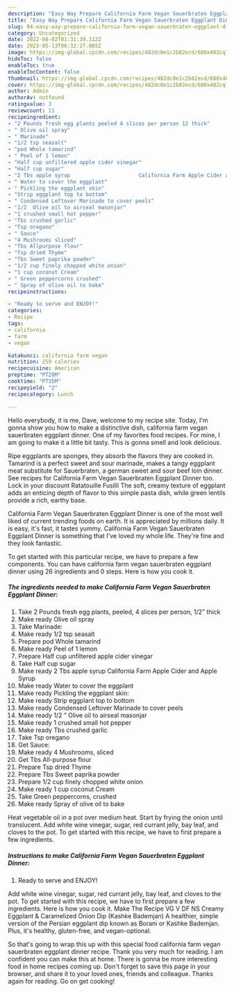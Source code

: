 ```yaml
---
description: "Easy Way Prepare California Farm Vegan Sauerbraten Eggplant Dinner yang Delicious}"
title: "Easy Way Prepare California Farm Vegan Sauerbraten Eggplant Dinner yang Delicious}"
slug: 94-easy-way-prepare-california-farm-vegan-sauerbraten-eggplant-dinner-yang-delicious
category: Uncategorized
date: 2022-08-02T01:31:39.112Z
date: 2023-05-13T06:32:27.085Z
image: https://img-global.cpcdn.com/recipes/482dc0e1c2b82ecd/680x482cq70/california-farm-vegan-sauerbraten-eggplant-dinner-recipe-main-photo.jpg
hideToc: false
enableToc: true
enableTocContent: false
thumbnail: https://img-global.cpcdn.com/recipes/482dc0e1c2b82ecd/680x482cq70/california-farm-vegan-sauerbraten-eggplant-dinner-recipe-main-photo.jpg
cover: https://img-global.cpcdn.com/recipes/482dc0e1c2b82ecd/680x482cq70/california-farm-vegan-sauerbraten-eggplant-dinner-recipe-main-photo.jpg
author: Admin
authorAv: notfound
ratingvalue: 3
reviewcount: 11
recipeingredient:
- "2 Pounds fresh egg plants peeled 4 slices per person 12 thick"
- " Olive oil spray"
- " Marinade"
- "1/2 tsp seasalt"
- "pod Whole tamarind"
- " Peel of 1 lemon"
- "Half cup unfiltered apple cider vinegar"
- "Half cup sugar"
- "2 Tbs apple syrup                      California Farm Apple Cider and Apple Syrup"
- " Water to cover the eggplant"
- " Pickling the eggplant skin"
- "Strip eggplant top to bottom"
- " Condensed Leftover Marinade to cover peels"
- "1/2  Olive oil to airseal masonjar"
- "1 crushed small hot pepper"
- "Tbs crushed garlic"
- "Tsp oregano"
- " Sauce"
- "4 Mushrooms sliced"
- "Tbs Allpurpose flour"
- "Tsp dried Thyme"
- "Tbs Sweet paprika powder"
- "1/2 cup finely chopped white onion"
- "1 cup coconut Cream"
- " Green peppercorns crushed"
- " Spray of olive oil to bake"
recipeinstructions:

- "Ready to serve and ENJOY!"
categories:
- Recipe
tags:
- california
- farm
- vegan

katakunci: california farm vegan 
nutrition: 259 calories
recipecuisine: American
preptime: "PT28M"
cooktime: "PT35M"
recipeyield: "2"
recipecategory: Lunch

---
```



Hello everybody, it is me, Dave, welcome to my recipe site. Today, I'm gonna show you how to make a distinctive dish, california farm vegan sauerbraten eggplant dinner. One of my favorites food recipes. For mine, I am going to make it a little bit tasty. This is gonna smell and look delicious.

Ripe eggplants are sponges, they absorb the flavors they are cooked in. Tamarind is a perfect sweet and sour marinade, makes a tangy eggplant meat substitute for Sauerbraten, a german sweet and sour beef loin dinner. See recipes for California Farm Vegan Sauerbraten Eggplant Dinner too. Lock in your discount Ratatouille Fusilli The soft, creamy texture of eggplant adds an enticing depth of flavor to this simple pasta dish, while green lentils provide a rich, earthy base.

California Farm Vegan Sauerbraten Eggplant Dinner is one of the most well liked of current trending foods on earth. It is appreciated by millions daily. It is easy, it's fast, it tastes yummy. California Farm Vegan Sauerbraten Eggplant Dinner is something that I've loved my whole life. They're fine and they look fantastic.


To get started with this particular recipe, we have to prepare a few components. You can have california farm vegan sauerbraten eggplant dinner using 26 ingredients and 0 steps. Here is how you cook it.

<!--inarticleads1-->

##### The ingredients needed to make California Farm Vegan Sauerbraten Eggplant Dinner:

1. Take 2 Pounds fresh egg plants, peeled, 4 slices per person, 1/2” thick
1. Make ready  Olive oil spray
1. Take  Marinade:
1. Make ready 1/2 tsp seasalt
1. Prepare pod Whole tamarind
1. Make ready  Peel of 1 lemon
1. Prepare Half cup unfiltered apple cider vinegar
1. Take Half cup sugar
1. Make ready 2 Tbs apple syrup                      California Farm Apple Cider and Apple Syrup
1. Make ready  Water to cover the eggplant
1. Make ready  Pickling the eggplant skin:
1. Make ready Strip eggplant top to bottom
1. Make ready  Condensed Leftover Marinade to cover peels
1. Make ready 1/2 ” Olive oil to airseal masonjar
1. Make ready 1 crushed small hot pepper
1. Make ready Tbs crushed garlic
1. Take Tsp oregano
1. Get  Sauce:
1. Make ready 4 Mushrooms, sliced
1. Get Tbs All-purpose flour
1. Prepare Tsp dried Thyme
1. Prepare Tbs Sweet paprika powder
1. Prepare 1/2 cup finely chopped white onion
1. Make ready 1 cup coconut Cream
1. Take  Green peppercorns, crushed
1. Make ready  Spray of olive oil to bake


Heat vegetable oil in a pot over medium heat. Start by frying the onion until translucent. Add white wine vinegar, sugar, red currant jelly, bay leaf, and cloves to the pot. To get started with this recipe, we have to first prepare a few ingredients. 

<!--inarticleads2-->

##### Instructions to make California Farm Vegan Sauerbraten Eggplant Dinner:


1. Ready to serve and ENJOY!

Add white wine vinegar, sugar, red currant jelly, bay leaf, and cloves to the pot. To get started with this recipe, we have to first prepare a few ingredients. Here is how you cook it. Make The Recipe VG V DF NS Creamy Eggplant &amp; Caramelized Onion Dip (Kashke Bademjan) A healthier, simple version of the Persian eggplant dip known as Borani or Kashke Bademjan. Plus, it&#39;s healthy, gluten-free, and vegan-optional. 

So that's going to wrap this up with this special food california farm vegan sauerbraten eggplant dinner recipe. Thank you very much for reading. I am confident you can make this at home. There is gonna be more interesting food in home recipes coming up. Don't forget to save this page in your browser, and share it to your loved ones, friends and colleague. Thanks again for reading. Go on get cooking!
